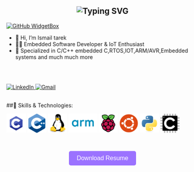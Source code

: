 <h2 align="center">
  <img src="https://readme-typing-svg.demolab.com?font=Fira+Code&pause=1000&color=9B72FF&center=true&vCenter=true&width=435&lines=Welcome+to+my+GitHub." alt="Typing SVG" />
</h2>

[![GitHub WidgetBox](https://github-widgetbox.vercel.app/api/profile?username=ismailTareq&data=followers,repositories,stars,commits&theme=darkmode)](https://github.com/ismailTareq)

<ul align="left">
  <li>👋 Hi, I’m Ismail tarek</li>
  <li>👨‍💻 Embedded Software Developer & IoT Enthusiast</li>
  <li>📖 Specialized in C/C++ embedded C,RTOS,IOT,ARM/AVR,Embedded systems and much much more</li>
</ul>

<br><br>

<p align="left">
  <a href="https://www.linkedin.com/in/ismail-tarek-7291b8252/" target="_blank">
    <img src="https://github.com/vinodjangid07/vinodjangid07/assets/86096184/2282dd88-2225-45aa-992a-bec8fde0e788" alt="LinkedIn" height="50">
  </a>
  <a href="mailto:ismailelghawas12@yourdomain.com" target="_blank">
    <img src="https://github.com/vinodjangid07/vinodjangid07/assets/86096184/cbe4890a-aac0-465c-ba24-33458e9f8881" alt="Gmail" height="50" title="Gmail">
  </a>
</p>

<br>
##🔧 Skills & Technologies:
<p align="left">
  <img src="https://github.com/Omkar7637/PORTFOLIO/raw/main/src/png/clogo.png" alt="C" height="50" title="C">
  <img src="https://github.com/Omkar7637/PORTFOLIO/raw/main/src/png/C++%20(CPlusPlus).png" alt="C++" height="50" title="C++">
  <img src="https://github.com/Omkar7637/PORTFOLIO/raw/main/src/png/Linux.png" alt="Linux" height="50" title="Linux">
  <img src="https://github.com/Omkar7637/PORTFOLIO/raw/main/src/png/Arm_Holdings-Logo.wine.png" alt="Arm Cortex-M" height="50" title="Arm Cortex-M">
  <img src="https://github.com/Omkar7637/PORTFOLIO/raw/main/src/png/Raspberry%20Pi.png" alt="Raspberry Pi" height="50" title="Raspberry Pi">
  <img src="https://github.com/Omkar7637/PORTFOLIO/raw/main/src/png/Ubuntu.png" alt="Ubuntu" height="50" title="Ubuntu">
  <img src="https://github.com/Omkar7637/PORTFOLIO/raw/main/src/png/Python.png" alt="Python" height="50" title="Python">
  <img src="https://github.com/Omkar7637/PORTFOLIO/raw/main/src/png/Embedded%20C.png" alt="Embedded C" height="50" title="Embedded C">
</p>

<br>

<p align="center">
  <a href="https://drive.google.com/file/d/1x2RllAlocrm0eqg9wCv7FhOpvci-7b0w/view?usp=drive_link" target="_blank" style="text-decoration: none;">
    <button style="background-color: #9B72FF; color: white; border: none; border-radius: 5px; padding: 10px 20px; font-size: 16px; cursor: pointer;">
      Download Resume
    </button>
  </a>
</p>
